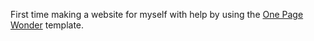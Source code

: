 First time making a website for myself with help by using the [One Page Wonder](http://startbootstrap.com/template-overviews/one-page-wonder/) template.
